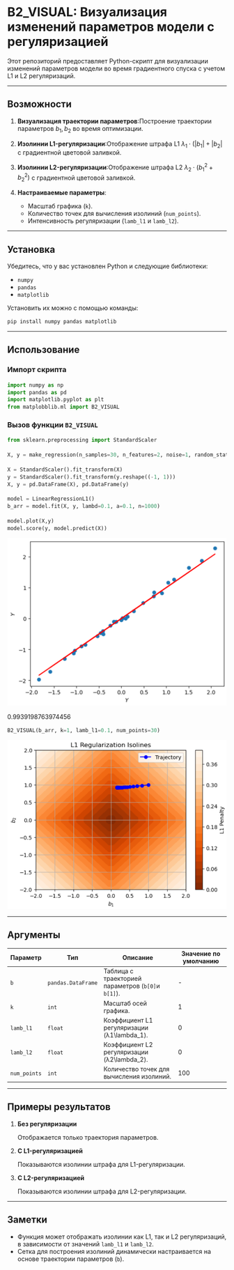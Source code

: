 # B2_VISUAL: Визуализация изменений параметров модели с регуляризацией

Этот репозиторий предоставляет Python-скрипт для визуализации изменений параметров модели во время градиентного спуска с учетом L1 и L2 регуляризаций.

---

## Возможности

1. **Визуализация траектории параметров**:Построение траектории параметров $b_1, b_2$ во время оптимизации.
2. **Изолинии L1-регуляризации**:Отображение штрафа L1 $\lambda_1 \cdot (|b_1| + |b_2|$ с градиентной цветовой заливкой.
3. **Изолинии L2-регуляризации**:Отображение штрафа L2 $\lambda_2 \cdot (b_1^2 + b_2^2)$ с градиентной цветовой заливкой.
4. **Настраиваемые параметры**:

   - Масштаб графика (`k`).
   - Количество точек для вычисления изолиний (`num_points`).
   - Интенсивность регуляризации (`lamb_l1` и `lamb_l2`).

---

## Установка

Убедитесь, что у вас установлен Python и следующие библиотеки:

- `numpy`
- `pandas`
- `matplotlib`

Установить их можно с помощью команды:

```bash
pip install numpy pandas matplotlib
```

---

## Использование

### Импорт скрипта

```python
import numpy as np
import pandas as pd
import matplotlib.pyplot as plt
from matplobblib.ml import B2_VISUAL
```

### Вызов функции `B2_VISUAL`

```python
from sklearn.preprocessing import StandardScaler

X, y = make_regression(n_samples=30, n_features=2, noise=1, random_state=42, effective_rank=None)

X = StandardScaler().fit_transform(X)
y = StandardScaler().fit_transform(y.reshape((-1, 1)))
X, y = pd.DataFrame(X), pd.DataFrame(y)

model = LinearRegressionL1()
b_arr = model.fit(X, y, lambd=0.1, a=0.1, n=1000)

model.plot(X,y)
model.score(y, model.predict(X))
```

![1734194365323](image/README/1734194365323.png)

0.9939198763974456

```python
B2_VISUAL(b_arr, k=1, lamb_l1=0.1, num_points=30)
```

![1734194403305](image/README/1734194403305.png)

---

## Аргументы

| Параметр | Тип               | Описание                                                                     | Значение по умолчанию |
| ---------------- | -------------------- | ------------------------------------------------------------------------------------ | ---------------------------------------- |
| `b`            | `pandas.DataFrame` | Таблица с траекторией параметров (`b[0]`и `b[1]`). | -                                        |
| `k`            | `int`              | Масштаб осей графика.                                              | 1                                        |
| `lamb_l1`      | `float`            | Коэффициент L1 регуляризации (λ1\lambda_1).                 | 0                                        |
| `lamb_l2`      | `float`            | Коэффициент L2 регуляризации (λ2\lambda_2).                 | 0                                        |
| `num_points`   | `int`              | Количество точек для вычисления изолиний.        | 100                                      |

---

## Примеры результатов

1. **Без регуляризации**

   Отображается только траектория параметров.
2. **С L1-регуляризацией**

   Показываются изолинии штрафа для L1-регуляризации.
3. **С L2-регуляризацией**

   Показываются изолинии штрафа для L2-регуляризации.

---

## Заметки

* Функция может отображать изолинии как L1, так и L2 регуляризаций, в зависимости от значений `lamb_l1` и `lamb_l2`.
* Сетка для построения изолиний динамически настраивается на основе траектории параметров (`b`).

